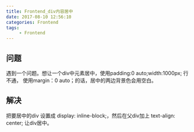 ```yaml
---
title: Frontend_div内容居中
date: 2017-08-10 12:56:10
categories: Frontend
tags:
     - Frontend
---
```


## 问题
遇到一个问题。想让一个div中元素居中，使用padding:0 auto;width:1000px;
行不通， 使用margin：0 auto；的话，居中的两边背景色会用空白。

## 解决
把要居中的div 设置成 display: inline-block;，然后在父div加上 text-align: center; 让div居中。
